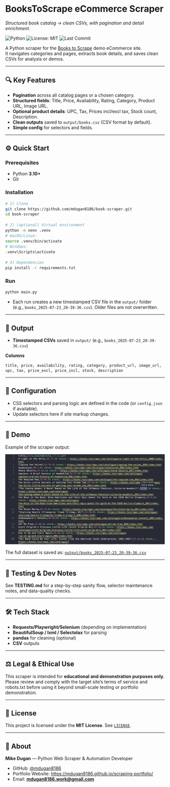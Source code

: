 # BooksToScrape eCommerce Scraper

_Structured book catalog → clean CSVs, with pagination and detail enrichment._

![Python](https://img.shields.io/badge/python-3.10%2B-blue)
![License: MIT](https://img.shields.io/badge/License-MIT-green.svg)
![Last Commit](https://img.shields.io/github/last-commit/mdugan8186/book-scraper)

A Python scraper for the [Books to Scrape](https://books.toscrape.com) demo eCommerce site.  
It navigates categories and pages, extracts book details, and saves clean CSVs for analysis or demos.

---

## 🔍 Key Features

- **Pagination** across all catalog pages or a chosen category.
- **Structured fields**: Title, Price, Availability, Rating, Category, Product URL, Image URL.
- **Optional product details**: UPC, Tax, Prices incl/excl tax, Stock count, Description.
- **Clean outputs** saved to `output/books.csv` (CSV format by default).
- **Simple config** for selectors and fields.

---

## ⚙️ Quick Start

### Prerequisites

- Python **3.10+**
- Git

### Installation

```bash
# 1) Clone
git clone https://github.com/mdugan8186/book-scraper.git
cd book-scraper

# 2) (optional) Virtual environment
python -m venv .venv
# macOS/Linux:
source .venv/bin/activate
# Windows:
.venv\Scripts\activate

# 3) Dependencies
pip install -r requirements.txt
```

### Run

```bash
python main.py
```

- Each run creates a new timestamped CSV file in the `output/` folder  
  (e.g., `books_2025-07-23_20-39-36.csv`). Older files are not overwritten.

---

## 📁 Output

- **Timestamped CSVs** saved in `output/` (e.g., `books_2025-07-23_20-39-36.csv`)

**Columns**

```
title, price, availability, rating, category, product_url, image_url, upc, tax, price_excl, price_incl, stock, description
```

---

## 🧩 Configuration

- CSS selectors and parsing logic are defined in the code (or `config.json` if available).
- Update selectors here if site markup changes.

---

## 🎥 Demo

Example of the scraper output:

![BooksToScrape Output](media/bookstoscrape-scraper.png)

The full dataset is saved as: [`output/books_2025-07-23_20-39-36.csv`](output/books_2025-07-23_20-39-36.csv)

---

## 🧪 Testing & Dev Notes

See **TESTING.md** for a step-by-step sanity flow, selector maintenance notes, and data-quality checks.

---

## 🛠️ Tech Stack

- **Requests/Playwright/Selenium** (depending on implementation)
- **BeautifulSoup / lxml / Selectolax** for parsing
- **pandas** for cleaning (optional)
- **CSV** outputs

---

## ⚖️ Legal & Ethical Use

This scraper is intended for **educational and demonstration purposes only**.  
Please review and comply with the target site’s terms of service and robots.txt before using it beyond small-scale testing or portfolio demonstration.

---

## 📄 License

This project is licensed under the **MIT License**. See [`LICENSE`](./LICENSE).

---

## 👤 About

**Mike Dugan** — Python Web Scraper & Automation Developer

- GitHub: [@mdugan8186](https://github.com/mdugan8186)
- Portfolio Website: https://mdugan8186.github.io/scraping-portfolio/
- Email: **mdugan8186.work@gmail.com**
